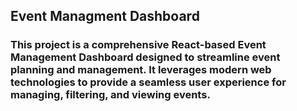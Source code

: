 ## Event Managment Dashboard 

### This project is a comprehensive React-based Event Management Dashboard designed to streamline event planning and management. It leverages modern web technologies to provide a seamless user experience for managing, filtering, and viewing events.
